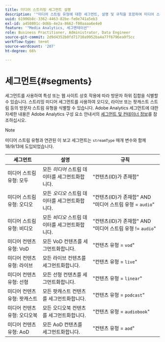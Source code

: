 ```yaml
---
title: 미디어 스트리밍 세그먼트 설명
description: '"미디어 스트림 유형에 대한 세그먼트, 설명 및 규칙을 포함하여 미디어 스트림 유형과 연결된 보고 세그먼트에 대해 알아봅니다."'
uuid: 61906b8c-3362-4463-82be-fe0e741a5eb3
exl-id: a450801c-0d6b-4e2a-8662-f00aaaa6e4e0
feature: '"Media Analytics, 세그멘테이션"'
role: Business Practitioner, Administrator, Data Engineer
source-git-commit: 2d9d4352b0fd71710a9952ba4a77f6796ea9f5cc
workflow-type: tm+mt
source-wordcount: '207'
ht-degree: 66%

---
```


# 세그먼트{#segments}

세그먼트를 사용하여 특성 또는 웹 사이트 상호 작용에 따라 방문자 하위 집합을 식별할 수 있습니다. 스트리밍 미디어 세그먼트를 사용하여 오디오, 라이브 또는 팟캐스트 스트림 등의 방문자 스트림 유형을 식별할 수 있습니다. Adobe Analytics 세그먼트에 대한 자세한 내용은 Adobe Analytics 구성 요소 안내서의 [세그먼트 및 컨테이너 정보](https://experienceleague.adobe.com/docs/analytics/components/segmentation/seg-overview.html?lang=en)를 참조하십시오.

>[!NOTE]
>
>미디어 스트림 유형과 연관된 이 보고 세그먼트는 `streamType` 매개 변수와 함께 18/9/13에 도입되었습니다.

| 세그먼트 | 설명 | 규칙 |
|---|---|---|
| 미디어 스트림 유형: 모두 | 모든 *미디어* 스트림 데이터를 세그먼트화합니다. | &quot;컨텐츠(ID)가 존재함&quot; |
| 미디어 스트림 유형: 오디오 | 모든 *오디오* 스트림 데이터를 세그먼트화합니다. | &quot;컨텐츠(ID)가 존재함&quot; AND &quot;미디어 스트림 유형 = `audio`&quot; |
| 미디어 스트림 유형: 비디오 | 모든 *비디오* 스트림 데이터를 세그먼트화합니다. | &quot;컨텐츠(ID)가 존재함&quot; AND &quot;미디어 스트림 유형 != `audio`&quot; |
| 미디어 컨텐츠 유형: VoD | 모든 VoD 컨텐츠를 세그먼트화합니다. | &quot;컨텐츠 유형 = `vod`&quot; |
| 미디어 컨텐츠 유형: 라이브 | 모든 라이브 컨텐츠를 세그먼트화합니다. | &quot;컨텐츠 유형 = `live`&quot; |
| 미디어 컨텐츠 유형: 선형 | 모든 선형 컨텐츠를 세그먼트화합니다. | &quot;컨텐츠 유형 = `linear`&quot; |
| 미디어 컨텐츠 유형: 팟캐스트 | 모든 팟캐스트 컨텐츠를 세그먼트화합니다. | &quot;컨텐츠 유형 = `podcast`&quot; |
| 미디어 컨텐츠 유형: 오디오북 | 모든 오디오북 컨텐츠를 세그먼트화합니다. | &quot;컨텐츠 유형 = `audiobook`&quot; |
| 미디어 컨텐츠 유형: AoD | 모든 AoD 컨텐츠를 세그먼트화합니다. | &quot;컨텐츠 유형 = `aod`&quot; |
